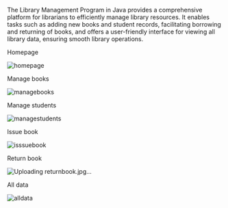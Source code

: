The Library Management Program in Java provides a comprehensive platform for librarians to efficiently manage library resources. It enables tasks such as adding new books and student records, facilitating borrowing and returning of books, and offers a user-friendly interface for viewing all library data, ensuring smooth library operations.

Homepage

![homepage](https://github.com/ivponicka/Library-Management-System/assets/56002673/6ba8dbc7-df18-4a22-b194-1a63102067ec)


Manage books

![managebooks](https://github.com/ivponicka/Library-Management-System/assets/56002673/0d11948d-1542-4d38-9d40-af35a4b8f4a3)

Manage students

![managestudents](https://github.com/ivponicka/Library-Management-System/assets/56002673/98f52336-6e8e-4232-8f33-f8176cdaff25)

Issue book

![isssuebook](https://github.com/ivponicka/Library-Management-System/assets/56002673/05348ea6-ed62-4e42-bfae-a1172dcba7b4)

Return book

![Uploading returnbook.jpg…]()

All data

![alldata](https://github.com/ivponicka/Library-Management-System/assets/56002673/6550875d-413a-4107-8ad8-fa23a6bca894)
